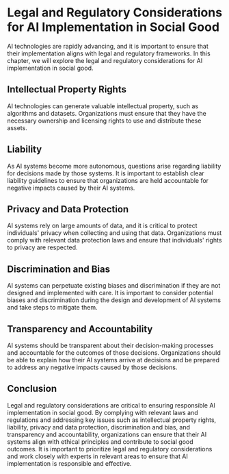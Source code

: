 # Legal and Regulatory Considerations for AI Implementation in Social Good

AI technologies are rapidly advancing, and it is important to ensure that their implementation aligns with legal and regulatory frameworks. In this chapter, we will explore the legal and regulatory considerations for AI implementation in social good.

Intellectual Property Rights
----------------------------

AI technologies can generate valuable intellectual property, such as algorithms and datasets. Organizations must ensure that they have the necessary ownership and licensing rights to use and distribute these assets.

Liability
---------

As AI systems become more autonomous, questions arise regarding liability for decisions made by those systems. It is important to establish clear liability guidelines to ensure that organizations are held accountable for negative impacts caused by their AI systems.

Privacy and Data Protection
---------------------------

AI systems rely on large amounts of data, and it is critical to protect individuals' privacy when collecting and using that data. Organizations must comply with relevant data protection laws and ensure that individuals' rights to privacy are respected.

Discrimination and Bias
-----------------------

AI systems can perpetuate existing biases and discrimination if they are not designed and implemented with care. It is important to consider potential biases and discrimination during the design and development of AI systems and take steps to mitigate them.

Transparency and Accountability
-------------------------------

AI systems should be transparent about their decision-making processes and accountable for the outcomes of those decisions. Organizations should be able to explain how their AI systems arrive at decisions and be prepared to address any negative impacts caused by those decisions.

Conclusion
----------

Legal and regulatory considerations are critical to ensuring responsible AI implementation in social good. By complying with relevant laws and regulations and addressing key issues such as intellectual property rights, liability, privacy and data protection, discrimination and bias, and transparency and accountability, organizations can ensure that their AI systems align with ethical principles and contribute to social good outcomes. It is important to prioritize legal and regulatory considerations and work closely with experts in relevant areas to ensure that AI implementation is responsible and effective.
